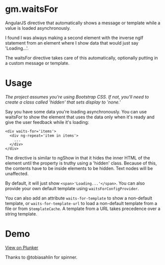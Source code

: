 # gm.waitsFor
AngularJS directive that automatically shows a message or template while a value is loaded asynchronously.

I found I was always making a second element with the inverse ngIf statement from an element where I show data that would just say 'Loading...'.

The waitsFor directive takes care of this automatically, optionally putting in a custom message or template.

# Usage

*The project assumes you're using Bootstrap CSS. If not, you'll need to create a class called 'hidden' that sets display to 'none.'*

Say you have some data you're loading asynchronously. You can use waitsFor to show the element that uses the data only when it's ready and give the user feedback while it's loading:

    <div waits-for='items'>
      <div ng-repeat='item in items'>
        ...
      </div>
    </div>

The directive is similar to ngShow in that it hides the inner HTML of the element until the property is truthy using a 'hidden' class. Because of this, the contents have to be inside elements to be hidden. Text nodes will be unaffected.

By default, it will just show `<span>'Loading...'</span>`. You can also provide your own default template using `waitsForConfigProvider`.

You can also add an attribute `waits-for-template` to show a non-default template, or `waits-for-template-url` to load a non-default template from a file or from `$templateCache`. A template from a URL takes precedence over a string template.

# Demo
[View on Plunker](http://plnkr.co/edit/8qU5ft?p=preview)

Thanks to @tobiasahlin for spinner.
